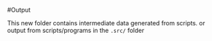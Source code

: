 #Output

This new folder contains intermediate data generated from scripts.
or output from scripts/programs in the `.src/` folder
